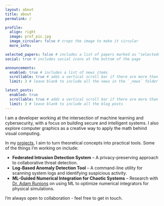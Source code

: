 ```yaml
---
layout: about
title: about
permalink: /

profile:
  align: right
  image: prof_pic.jpg
  image_circular: false # crops the image to make it circular
  more_info: 

selected_papers: false # includes a list of papers marked as "selected={true}"
social: true # includes social icons at the bottom of the page

announcements:
  enabled: true # includes a list of news items
  scrollable: true # adds a vertical scroll bar if there are more than 3 news items
  limit: 3 # leave blank to include all the news in the `_news` folder

latest_posts:
  enabled: true
  scrollable: true # adds a vertical scroll bar if there are more than 3 new posts items
  limit: 3 # leave blank to include all the blog posts
---
```



I am a developer working at the intersection of machine learning and cybersecurity, with a focus on building secure and intelligent systems. I also explore computer graphics as a creative way to apply the math behind visual computing.

In my [projects](/projects), I aim to turn theoretical concepts into practical tools. Some of the things I’m working on include:

- **Federated Intrusion Detection System** – A privacy-preserving approach to collaborative threat detection.  
- **Log-Based Anomaly Detection Tool** – A command-line utility for scanning system logs and identifying suspicious activity.  
- **ML-Guided Numerical Integration for Chaotic Systems** – Research with [Dr. Adam Runions](https://scholar.google.com/citations?user=LvaJVncAAAAJ&hl=en) on using ML to optimize numerical integrators for physical simulations.

I’m always open to collaboration - feel free to get in touch. 

